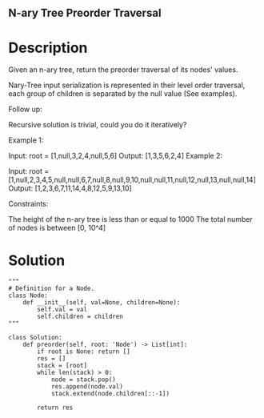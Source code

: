 N-ary Tree Preorder Traversal
---

# Description
Given an n-ary tree, return the preorder traversal of its nodes' values.

Nary-Tree input serialization is represented in their level order traversal, each group of children is separated by the null value (See examples).

 

Follow up:

Recursive solution is trivial, could you do it iteratively?

 

Example 1:



Input: root = [1,null,3,2,4,null,5,6]
Output: [1,3,5,6,2,4]
Example 2:



Input: root = [1,null,2,3,4,5,null,null,6,7,null,8,null,9,10,null,null,11,null,12,null,13,null,null,14]
Output: [1,2,3,6,7,11,14,4,8,12,5,9,13,10]
 

Constraints:

The height of the n-ary tree is less than or equal to 1000
The total number of nodes is between [0, 10^4]

# Solution
```python3
"""
# Definition for a Node.
class Node:
    def __init__(self, val=None, children=None):
        self.val = val
        self.children = children
"""

class Solution:
    def preorder(self, root: 'Node') -> List[int]:
        if root is None: return []
        res = []
        stack = [root]
        while len(stack) > 0:
            node = stack.pop()
            res.append(node.val)
            stack.extend(node.children[::-1])
            
        return res
```
